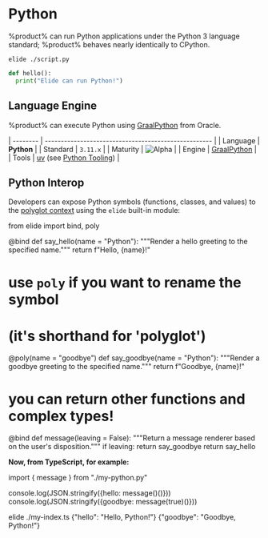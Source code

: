 # Python

%product% can run Python applications under the Python 3 language standard; %product% behaves nearly identically to
CPython.

```Console
elide ./script.py
```
```Python
def hello():
  print("Elide can run Python!")
```

## Language Engine

%product% can execute Python using [GraalPython](https://github.com/oracle/graalpython) from Oracle.

| -------- | ---------------------------------------------------- |
| Language | **Python**                                           |
| Standard | `3.11.x`                                             |
| Maturity | ![Alpha](https://img.shields.io/badge/-alpha-blue)   |
| Engine   | [GraalPython](https://github.com/oracle/graalpython) |
| Tools    | [uv](https://astral.sh) (see [Python Tooling](Python-Tooling.md)) |

## Python Interop

Developers can expose Python symbols (functions, classes, and values) to the [polyglot context](101-Polyglot-Context.md)
using the `elide` built-in module:

<code-block lang="Python">
from elide import bind, poly

@bind
def say_hello(name = "Python"):
  """Render a hello greeting to the specified name."""
  return f"Hello, {name}!"

# use `poly` if you want to rename the symbol
# (it's shorthand for 'polyglot')
@poly(name = "goodbye")
def say_goodbye(name = "Python"):
  """Render a goodbye greeting to the specified name."""
  return f"Goodbye, {name}!"

# you can return other functions and complex types!
@bind
def message(leaving = False):
  """Return a message renderer based on the user's disposition."""
  if leaving:
    return say_goodbye
  return say_hello
</code-block>

**Now, from TypeScript, for example:**

<code-block lang="TypeScript">
import { message } from "./my-python.py"

console.log(JSON.stringify({hello: message()()}))
console.log(JSON.stringify({goodbye: message(true)()}))
</code-block>

<code-block lang="Console" prompt=">">
elide ./my-index.ts
</code-block>

<code-block lang="Console">
{"hello": "Hello, Python!"}
{"goodbye": "Goodbye, Python!"}
</code-block>
